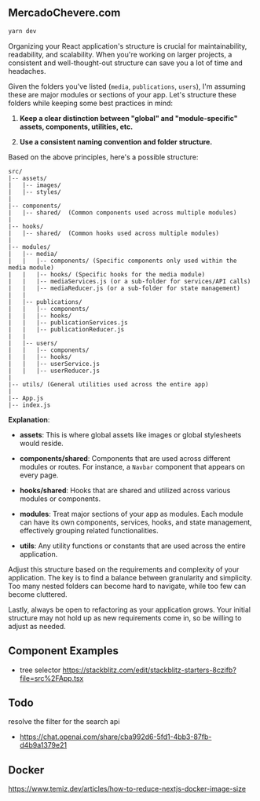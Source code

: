 ## MercadoChevere.com

```bash
yarn dev
```

Organizing your React application's structure is crucial for maintainability, readability, and scalability. When you're working on larger projects, a consistent and well-thought-out structure can save you a lot of time and headaches.

Given the folders you've listed (`media`, `publications`, `users`), I'm assuming these are major modules or sections of your app. Let's structure these folders while keeping some best practices in mind:

1. **Keep a clear distinction between "global" and "module-specific" assets, components, utilities, etc.**

2. **Use a consistent naming convention and folder structure.**

Based on the above principles, here's a possible structure:

```
src/
|-- assets/
|   |-- images/
|   |-- styles/
|
|-- components/
|   |-- shared/  (Common components used across multiple modules)
|
|-- hooks/
|   |-- shared/  (Common hooks used across multiple modules)
|
|-- modules/
|   |-- media/
|   |   |-- components/ (Specific components only used within the media module)
|   |   |-- hooks/ (Specific hooks for the media module)
|   |   |-- mediaServices.js (or a sub-folder for services/API calls)
|   |   |-- mediaReducer.js (or a sub-folder for state management)
|   |
|   |-- publications/
|   |   |-- components/
|   |   |-- hooks/
|   |   |-- publicationServices.js
|   |   |-- publicationReducer.js
|   |
|   |-- users/
|   |   |-- components/
|   |   |-- hooks/
|   |   |-- userService.js
|   |   |-- userReducer.js
|
|-- utils/ (General utilities used across the entire app)
|
|-- App.js
|-- index.js
```

**Explanation**:

- **assets**: This is where global assets like images or global stylesheets would reside.
- **components/shared**: Components that are used across different modules or routes. For instance, a `Navbar` component that appears on every page.

- **hooks/shared**: Hooks that are shared and utilized across various modules or components.

- **modules**: Treat major sections of your app as modules. Each module can have its own components, services, hooks, and state management, effectively grouping related functionalities.

- **utils**: Any utility functions or constants that are used across the entire application.

Adjust this structure based on the requirements and complexity of your application. The key is to find a balance between granularity and simplicity. Too many nested folders can become hard to navigate, while too few can become cluttered.

Lastly, always be open to refactoring as your application grows. Your initial structure may not hold up as new requirements come in, so be willing to adjust as needed.

## Component Examples

- tree selector https://stackblitz.com/edit/stackblitz-starters-8czifb?file=src%2FApp.tsx

## Todo

resolve the filter for the search api

- https://chat.openai.com/share/cba992d6-5fd1-4bb3-87fb-d4b9a1379e21


## Docker

https://www.temiz.dev/articles/how-to-reduce-nextjs-docker-image-size